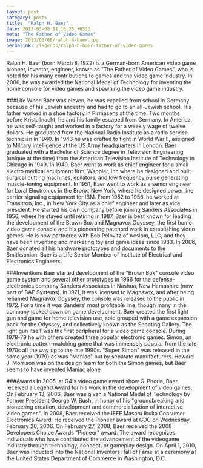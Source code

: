 ```yaml
---
layout: post
category: posts
title:  "Ralph H. Baer"
date: 2013-03-08 11:16:25 +0530
meta: "The Father of Video Games"
image: 2013/03/08/ralph-h-baer.jpg
permalink: /legends/ralph-h-baer-father-of-video-games
---
```

Ralph H. Baer (born March 8, 1922) is a German-born American video game pioneer, inventor, engineer, known as "The Father of Video Games", who is noted for his many contributions to games and the video game industry. In 2006, he was awarded the National Medal of Technology for inventing the home console for video games and spawning the video game industry.

###Life
When Baer was eleven, he was expelled from school in Germany because of his Jewish ancestry and had to go to an all-Jewish school. His father worked in a shoe factory in Pirmasens at the time. Two months before Kristallnacht, he and his family escaped from Germany. In America, he was self-taught and worked in a factory for a weekly wage of twelve dollars. He graduated from the National Radio Institute as a radio service technician in 1940. In 1943 he was drafted to fight in World War II, assigned to Military intelligence at the US Army headquarters in London.
Baer graduated with a Bachelor of Science degree in Television Engineering (unique at the time) from the American Television Institute of Technology in Chicago in 1949.
In 1949, Baer went to work as chief engineer for a small electro medical equipment firm, Wappler, Inc where he designed and built surgical cutting machines, epilators, and low frequency pulse generating muscle-toning equipment. In 1951, Baer went to work as a senior engineer for Loral Electronics in the Bronx, New York, where he designed power line carrier signaling equipment for IBM. From 1952 to 1956, he worked at Transitron, Inc., in New York City as a chief engineer and later as vice president. He started his own company before joining Sanders Associates in 1956, where he stayed until retiring in 1987.
Baer is best known for leading the development of the Brown Box and Magnavox Odyssey, the first home video game console and his pioneering patented work in establishing video games. He is now partnered with Bob Pelovitz of Acsiom, LLC, and they have been inventing and marketing toy and game ideas since 1983. In 2006, Baer donated all his hardware prototypes and documents to the Smithsonian.
Baer is a Life Senior Member of Institute of Electrical and Electronics Engineers.

###Inventions
Baer started development of the "Brown Box" console video game system and several other prototypes in 1966 for the defense-electronics company Sanders Associates in Nashua, New Hampshire (now part of BAE Systems). In 1971, it was licensed to Magnavox, and after being renamed Magnavox Odyssey, the console was released to the public in 1972. For a time it was Sanders' most profitable line, though many in the company looked down on game development.
Baer created the first light gun and game for home television use, sold grouped with a game expansion pack for the Odyssey, and collectively known as the Shooting Gallery. The light gun itself was the first peripheral for a video game console.
During 1978-79 he with others created three popular electronic games. Simon, an electronic pattern-matching game that was immensely popular from the late 1970s all the way up to the late 1990s. "Super Simon" was released in the same year (1979) as was "Maniac" but by separate manufacturers. Howard J. Morrison was on the design team for both the Simon games, but Baer seems to have invented Maniac alone.

###Awards
In 2005, at G4's video game award show G-Phoria, Baer received a Legend Award for his work in the development of video games.
On February 13, 2006, Baer was given a National Medal of Technology by Former President George W. Bush, in honor of his "groundbreaking and pioneering creation, development and commercialization of interactive video games".
In 2008, Baer received the IEEE Masaru Ibuka Consumer Electronics Award. He received the Pioneer award at GDC on Wednesday, February 20, 2006.
On February 27, 2008, Baer received the 2008 Developers Choice Awards "Pioneer" award. The award recognizes individuals who have contributed the advancement of the videogame industry through technology, concept, or gameplay design.
On April 1, 2010, Baer was inducted into the National Inventors Hall of Fame at a ceremony at the United States Department of Commerce in Washington, D.C.
